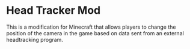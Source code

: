 # Head Tracker Mod

This is a modification for Minecraft that allows players to change the position of the
camera in the game based on data sent from an external headtracking program.